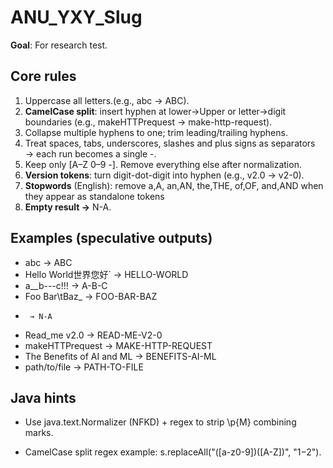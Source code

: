 # ANU_YXY_Slug 

**Goal**: For research test.

## Core rules
1. Uppercase all letters.(e.g., abc → ABC).
2. **CamelCase split**: insert hyphen at lower→Upper or letter→digit boundaries (e.g., makeHTTPrequest → make-http-request).
3. Collapse multiple hyphens to one; trim leading/trailing hyphens.
4. Treat spaces, tabs, underscores, slashes and plus signs as separators → each run becomes a single -.
5. Keep only [A–Z 0–9 -]. Remove everything else after normalization.
6. **Version tokens**: turn digit-dot-digit into hyphen (e.g., v2.0 → v2-0).
7. **Stopwords** (English): remove a,A, an,AN, the,THE, of,OF, and,AND when they appear as standalone tokens 
8. **Empty result →** N-A.
    
## Examples (speculative outputs)
- abc → ABC
- Hello World世界您好` → HELLO-WORLD
- a__b---c!!! → A-B-C
-   Foo  Bar\tBaz_  → FOO-BAR-BAZ
-      → N-A
- Read_me v2.0 → READ-ME-V2-0
- makeHTTPrequest → MAKE-HTTP-REQUEST
- The Benefits of AI and ML → BENEFITS-AI-ML
- path/to/file → PATH-TO-FILE

## Java hints
- Use java.text.Normalizer (NFKD) + regex to strip \p{M} combining marks.

- CamelCase split regex example: s.replaceAll("([a-z0-9])([A-Z])", "$1-$2").



